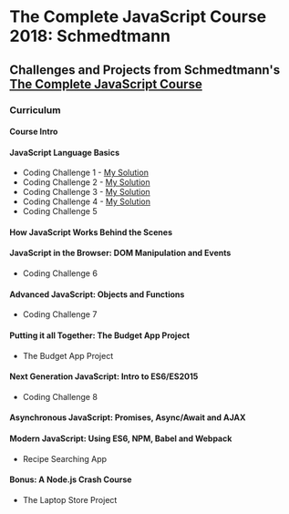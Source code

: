 # The Complete JavaScript Course 2018: Schmedtmann

## Challenges and Projects from Schmedtmann's [The Complete JavaScript Course](https://www.udemy.com/the-complete-javascript-course/learn/v4/overview)

### Curriculum

#### Course Intro
#### JavaScript Language Basics
* Coding Challenge 1 - [My Solution](https://github.com/romeojeremiah/Complete_Javascript_Course_Schmedtmann/blob/master/codingChallenge1.js)
* Coding Challenge 2 - [My Solution](https://github.com/romeojeremiah/Complete_Javascript_Course_Schmedtmann/blob/master/codingChallenge2.js)
* Coding Challenge 3 - [My Solution](https://github.com/romeojeremiah/Complete_Javascript_Course_Schmedtmann/blob/master/codingChallenge3.js)
* Coding Challenge 4 - [My Solution](https://github.com/romeojeremiah/Complete_Javascript_Course_Schmedtmann/blob/master/codingChallenge4.js)
* Coding Challenge 5
#### How JavaScript Works Behind the Scenes
#### JavaScript in the Browser: DOM Manipulation and Events
* Coding Challenge 6
#### Advanced JavaScript: Objects and Functions
* Coding Challenge 7
#### Putting it all Together: The Budget App Project
* The Budget App Project
#### Next Generation JavaScript: Intro to ES6/ES2015
* Coding Challenge 8
#### Asynchronous JavaScript: Promises, Async/Await and AJAX
#### Modern JavaScript: Using ES6, NPM, Babel and Webpack
* Recipe Searching App
#### Bonus: A Node.js Crash Course
* The Laptop Store Project






